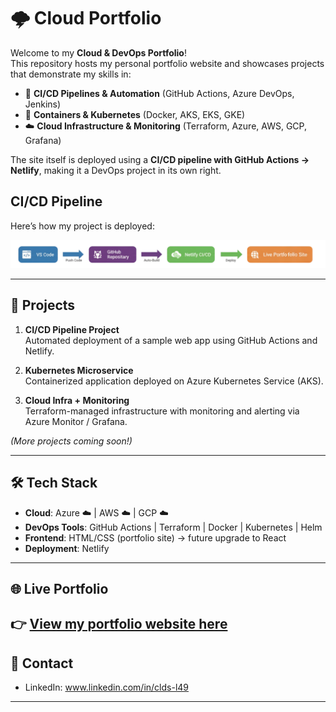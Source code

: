 # 🌩️ Cloud Portfolio

Welcome to my **Cloud & DevOps Portfolio**!  
This repository hosts my personal portfolio website and showcases projects that demonstrate my skills in:

- 🚀 **CI/CD Pipelines & Automation** (GitHub Actions, Azure DevOps, Jenkins)  
- 🐳 **Containers & Kubernetes** (Docker, AKS, EKS, GKE)  
- ☁️ **Cloud Infrastructure & Monitoring** (Terraform, Azure, AWS, GCP, Grafana)  

The site itself is deployed using a **CI/CD pipeline with GitHub Actions → Netlify**, making it a DevOps project in its own right.

## CI/CD Pipeline

Here’s how my project is deployed:

![CI/CD Pipeline](assets/pipeline.png)


---

## 📂 Projects

1. **CI/CD Pipeline Project**  
   Automated deployment of a sample web app using GitHub Actions and Netlify.  

2. **Kubernetes Microservice**  
   Containerized application deployed on Azure Kubernetes Service (AKS).  

3. **Cloud Infra + Monitoring**  
   Terraform-managed infrastructure with monitoring and alerting via Azure Monitor / Grafana.  

*(More projects coming soon!)*

---

## 🛠️ Tech Stack

- **Cloud**: Azure ☁️ | AWS ☁️ | GCP ☁️  
- **DevOps Tools**: GitHub Actions | Terraform | Docker | Kubernetes | Helm  
- **Frontend**: HTML/CSS (portfolio site) → future upgrade to React  
- **Deployment**: Netlify  

---

## 🌐 Live Portfolio

👉 [View my portfolio website here](https://sl.netlify.app) 
---

## 📧 Contact

- LinkedIn: www.linkedin.com/in/clds-l49
 

---

